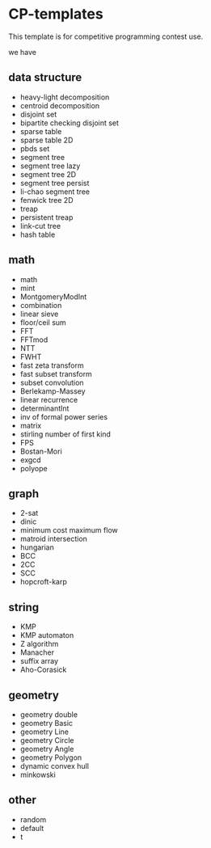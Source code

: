 # CP-templates

This template is for competitive programming contest use.

we have

## data structure

- heavy-light decomposition
- centroid decomposition
- disjoint set
- bipartite checking disjoint set
- sparse table
- sparse table 2D
- pbds set
- segment tree
- segment tree lazy
- segment tree 2D
- segment tree persist
- li-chao segment tree
- fenwick tree 2D
- treap
- persistent treap
- link-cut tree
- hash table

## math

- math
- mint
- MontgomeryModInt
- combination
- linear sieve
- floor/ceil sum
- FFT
- FFTmod
- NTT
- FWHT
- fast zeta transform
- fast subset transform
- subset convolution
- Berlekamp-Massey
- linear recurrence
- determinantInt
- inv of formal power series
- matrix
- stirling number of first kind
- FPS
- Bostan-Mori
- exgcd
- polyope

## graph

- 2-sat
- dinic
- minimum cost maximum flow
- matroid intersection
- hungarian
- BCC
- 2CC
- SCC
- hopcroft-karp

## string

- KMP
- KMP automaton
- Z algorithm
- Manacher
- suffix array
- Aho-Corasick

## geometry

- geometry double
- geometry Basic
- geometry Line
- geometry Circle
- geometry Angle
- geometry Polygon
- dynamic convex hull
- minkowski

## other

- random
- default
- t
